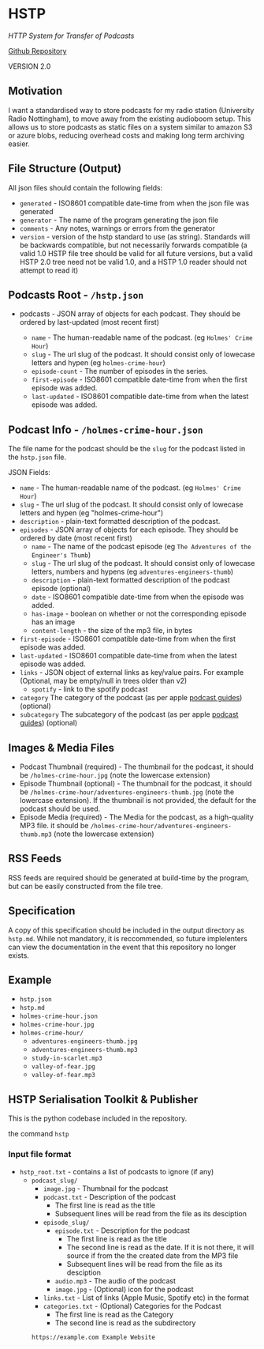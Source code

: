 # HSTP

*HTTP System for Transfer of Podcasts*

[Github Repository](https://github.com/URN/hstp)

VERSION 2.0

## Motivation

I want a standardised way to store podcasts for my radio station (University Radio Nottingham), to move away from the existing audioboom setup. This allows us to store podcasts as static files on a system similar to amazon S3 or azure blobs, reducing overhead costs and making long term archiving easier.

## File Structure (Output)

All json files should contain the following fields:

-   `generated` - ISO8601 compatible date-time from when the json file
    was generated
-   `generator` - The name of the program generating the json file
-   `comments` - Any notes, warnings or errors from the generator
-   `version` - version of the hstp standard to use (as string). Standards will be backwards compatible, but not necessarily forwards compatible (a valid 1.0 HSTP file tree should be valid for all future versions, but a valid HSTP 2.0 tree need not be valid 1.0, and a HSTP 1.0 reader should not attempt to read it)

## Podcasts Root - `/hstp.json`

-   podcasts - JSON array of objects for each podcast. They should be
    ordered by last-updated (most recent first)

    -   `name` - The human-readable name of the podcast. (eg `Holmes' Crime Hour`)
    -   `slug` - The url slug of the podcast. It should consist only of lowecase letters and hypen (eg `holmes-crime-hour`)
    -   `episode-count` - The number of episodes in the series.
    -   `first-episode` - ISO8601 compatible date-time from when the first episode was added.
    -   `last-updated` - ISO8601 compatible date-time from when the latest episode was added.

## Podcast Info - `/holmes-crime-hour.json`

The file name for the podcast should be the `slug` for the podcast
listed in the `hstp.json` file.

JSON Fields:

-   `name` - The human-readable name of the podcast. (eg `Holmes' Crime Hour`)
-   `slug` - The url slug of the podcast. It should consist only of lowecase letters and hypen (eg "holmes-crime-hour")
-   `description` - plain-text formatted description of the podcast.
-   `episodes` - JSON array of objects for each episode. They should be ordered by date (most recent first)
    -   `name` - The name of the podcast episode (eg `The Adventures of the Engineer's Thumb`)
    -   `slug` - The url slug of the podcast. It should consist only of lowecase letters, numbers and hypens (eg `adventures-engineers-thumb`)
    -   `description` - plain-text formatted description of the podcast episode (optional)
    -   `date` - ISO8601 compatible date-time from when the episode was added.
    -   `has-image` -  boolean on whether or not the corresponding episode has an image
    -   `content-length` - the size of the mp3 file, in bytes
-   `first-episode` - ISO8601 compatible date-time from when the first episode was added.
-   `last-updated` - ISO8601 compatible date-time from when the latest episode was added.
-    `links` - JSON object of external links as key/value pairs. For example (Optional, may be empty/null in trees older than v2)
     -   `spotify` -  link to the spotify podcast
-    `category` The category of the podcast (as per apple [podcast guides](https://podcasters.apple.com/support/1691-apple-podcasts-categories)) (optional)
-    `subcategory` The subcategory of the podcast (as per apple [podcast guides](https://podcasters.apple.com/support/1691-apple-podcasts-categories)) (optional)
## Images & Media Files

-   Podcast Thumbnail (required) - The thumbnail for the podcast, it should be `/holmes-crime-hour.jpg` (note the lowercase extension)
-   Episode Thumbnail (optional) - The thumbnail for the podcast, it should be `/holmes-crime-hour/adventures-engineers-thumb.jpg` (note the lowercase extension). If the thumbnail is not provided, the default for the podcast should be used.
-   Episode Media (required) - The Media for the podcast, as a high-quality MP3 file. it should be `/holmes-crime-hour/adventures-engineers-thumb.mp3` (note the lowercase extension)

## RSS Feeds

RSS feeds are required should be generated at build-time by the program, but can be easily constructed from the file tree.

## Specification

A copy of this specification should be included in the output directory as `hstp.md`. While not mandatory, it is reccommended, so future implelenters can view the documentation in the event that this repository no longer exists.

## Example

-   `hstp.json`
-   `hstp.md`
-   `holmes-crime-hour.json`
-   `holmes-crime-hour.jpg`
-   `holmes-crime-hour/`
    -   `adventures-engineers-thumb.jpg`
    -   `adventures-engineers-thumb.mp3`
    -   `study-in-scarlet.mp3`
    -   `valley-of-fear.jpg`
    -   `valley-of-fear.mp3`

## HSTP Serialisation Toolkit & Publisher

This is the python codebase included in the repository.

the command `hstp` 

### Input file format

-   `hstp_root.txt` - contains a list of podcasts to ignore (if any)
    -   `podcast_slug/`
        -   `image.jpg` - Thumbnail for the podcast
        -   `podcast.txt` - Description of the podcast
            -   The first line is read as the title
            -   Subsequent lines will be read from the file as its desciption
        -   `episode_slug/`
             -   `episode.txt` - Description for the podcast
                 -   The first line is read as the title
                 -   The second line is read as the date. If it is not there, it will source if from the the created date from the MP3 file
                 -   Subsequent lines will be read from the file as its desciption
             -   `audio.mp3` - The audio of the podcast
             -   `image.jpg` - (Optional) icon for the podcast
        -   `links.txt` - List of links (Apple Music, Spotify etc) in the format 
        -   `categories.txt` - (Optional) Categories for the Podcast
            -   The first line is read as the Category
            -   The second line is read as the subdirectory 
        ```
        https://example.com Example Website
        ```
